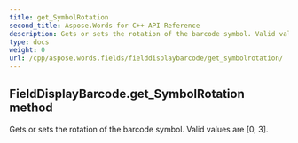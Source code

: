 ```yaml
---
title: get_SymbolRotation
second_title: Aspose.Words for C++ API Reference
description: Gets or sets the rotation of the barcode symbol. Valid values are [0, 3]. 
type: docs
weight: 0
url: /cpp/aspose.words.fields/fielddisplaybarcode/get_symbolrotation/
---
```

## FieldDisplayBarcode.get_SymbolRotation method


Gets or sets the rotation of the barcode symbol. Valid values are [0, 3].

